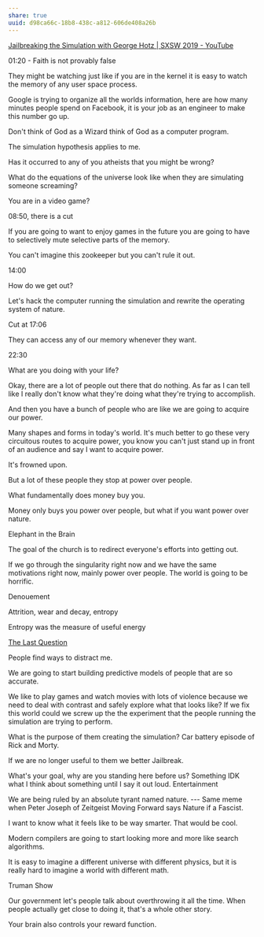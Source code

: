 ```yaml
---
share: true
uuid: d98ca66c-18b8-438c-a812-606de408a26b
---
```

[Jailbreaking the Simulation with George Hotz | SXSW 2019 - YouTube](https://www.youtube.com/watch?v=ESXOAJRdcwQ&t=909s)

01:20 - Faith is not provably false

They might be watching just like if you are in the kernel it is easy to watch the memory of any user space process.

Google is trying to organize all the worlds information, here are how many minutes people spend on Facebook, it is your job as an engineer to make this number go up.

Don't think of God as a Wizard think of God as a computer program. 

The simulation hypothesis applies to me.

Has it occurred to any of you atheists that you might be wrong? 

What do the equations of the universe look like when they are simulating someone screaming?

You are in a video game?

08:50, there is a cut

If you are going to want to enjoy games in the future you are going to have to selectively mute selective parts of the memory.

You can't imagine this zookeeper but you can't rule it out.

14:00

How do we get out?

Let's hack the computer running the simulation and rewrite the operating system of nature.

Cut at 17:06

They can access any of our memory whenever they want.

22:30

What are you doing with your life?

Okay, there are a lot of people out there that do nothing. As far as I can tell like I really don't know what they're doing what they're trying to accomplish.

And then you have a bunch of people who are like we are going to acquire our power.

Many shapes and forms in today's world. It's much better to go these very circuitous routes to acquire power, you know you can't just stand up in front of an audience and say I want to acquire power.

It's frowned upon.

But a lot of these people they stop at power over people.

What fundamentally does money buy you.

Money only buys you power over people, but what if you want power over nature.

Elephant in the Brain

The goal of the church is to redirect everyone's efforts into getting out. 

If we go through the singularity right now and we have the same motivations right now, mainly power over people. The world is going to be horrific.

Denouement

Attrition, wear and decay, entropy

Entropy was the measure of useful energy

[The Last Question](/a129f18e-4ccf-4653-ba72-8a6c3d1ff8c3)

People find ways to distract me.

We are going to start building predictive models of people that are so accurate.

We like to play games and watch movies with lots of violence because we need to deal with contrast and safely explore what that looks like?  If we fix this world could we screw up the the experiment that the people running the simulation are trying to perform.

What is the purpose of them creating the simulation? Car battery episode of Rick and Morty.

If we are no longer useful to them we better Jailbreak.

What's your goal, why are you standing here before us?
Something IDK what I think about something until I say it out loud. Entertainment

We are being ruled by an absolute tyrant named nature. --- Same meme when Peter Joseph of Zeitgeist Moving Forward says Nature if a Fascist.

I want to know what it feels like to be way smarter. That would be cool.

Modern compilers are going to start looking more and more like search algorithms.

It is easy to imagine a different universe with different physics, but it is really hard to imagine a world with different math.

Truman Show

Our government let's people talk about overthrowing it all the time. When people actually get close to doing it, that's a whole other story.

Your brain also controls your reward function.